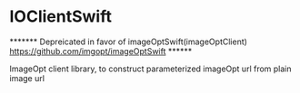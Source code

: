 # IOClientSwift

******* Depreicated in favor of imageOptSwift(imageOptClient) https://github.com/imgopt/imageOptSwift ******

ImageOpt client library, to construct parameterized imageOpt url from plain image url
